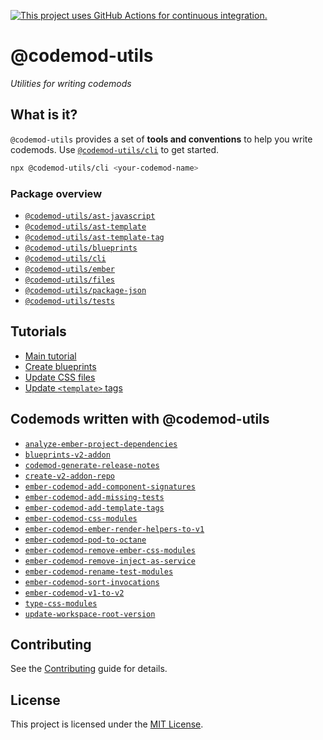 [![This project uses GitHub Actions for continuous integration.](https://github.com/ijlee2/codemod-utils/actions/workflows/ci.yml/badge.svg)](https://github.com/ijlee2/codemod-utils/actions/workflows/ci.yml)

# @codemod-utils

_Utilities for writing codemods_


## What is it?

`@codemod-utils` provides a set of **tools and conventions** to help you write codemods. Use [`@codemod-utils/cli`](/packages/cli/README.md) to get started.

```sh
npx @codemod-utils/cli <your-codemod-name>
```


### Package overview

- [`@codemod-utils/ast-javascript`](./packages/ast/javascript/README.md)
- [`@codemod-utils/ast-template`](./packages/ast/template/README.md)
- [`@codemod-utils/ast-template-tag`](./packages/ast/template-tag/README.md)
- [`@codemod-utils/blueprints`](./packages/blueprints/README.md)
- [`@codemod-utils/cli`](./packages/cli/README.md)
- [`@codemod-utils/ember`](./packages/ember/README.md)
- [`@codemod-utils/files`](./packages/files/README.md)
- [`@codemod-utils/package-json`](./packages/package-json/README.md)
- [`@codemod-utils/tests`](./packages/tests/README.md)


## Tutorials

- [Main tutorial](./tutorials/main-tutorial/00-introduction.md)
- [Create blueprints](./tutorials/create-blueprints/00-introduction.md)
- [Update CSS files](./tutorials/update-css-files/00-introduction.md)
- [Update `<template>` tags](./tutorials/update-template-tags/00-introduction.md)


## Codemods written with @codemod-utils

- [`analyze-ember-project-dependencies`](https://github.com/ijlee2/analyze-ember-project-dependencies)
- [`blueprints-v2-addon`](https://github.com/ijlee2/create-v2-addon-repo/tree/main/packages/blueprints-v2-addon)
- [`codemod-generate-release-notes`](https://github.com/Ajanth/codemod-generate-release-notes)
- [`create-v2-addon-repo`](https://github.com/ijlee2/create-v2-addon-repo/tree/main/packages/create-v2-addon-repo)
- [`ember-codemod-add-component-signatures`](https://github.com/ijlee2/ember-codemod-add-component-signatures)
- [`ember-codemod-add-missing-tests`](https://github.com/ijlee2/ember-codemod-add-missing-tests)
- [`ember-codemod-add-template-tags`](https://github.com/ijlee2/ember-codemod-add-template-tags)
- [`ember-codemod-css-modules`](https://github.com/simplepractice/ember-codemod-css-modules)
- [`ember-codemod-ember-render-helpers-to-v1`](https://github.com/buschtoens/ember-render-helpers/tree/main/packages/ember-codemod-ember-render-helpers-to-v1)
- [`ember-codemod-pod-to-octane`](https://github.com/ijlee2/ember-codemod-pod-to-octane)
- [`ember-codemod-remove-ember-css-modules`](https://github.com/ijlee2/embroider-css-modules/tree/main/packages/ember-codemod-remove-ember-css-modules)
- [`ember-codemod-remove-inject-as-service`](https://github.com/ijlee2/ember-codemod-remove-inject-as-service)
- [`ember-codemod-rename-test-modules`](https://github.com/ijlee2/ember-codemod-rename-test-modules)
- [`ember-codemod-sort-invocations`](https://github.com/ijlee2/ember-codemod-sort-invocations)
- [`ember-codemod-v1-to-v2`](https://github.com/ijlee2/ember-codemod-v1-to-v2)
- [`type-css-modules`](https://github.com/ijlee2/embroider-css-modules/tree/main/packages/type-css-modules)
- [`update-workspace-root-version`](https://github.com/ijlee2/update-workspace-root-version)


## Contributing

See the [Contributing](CONTRIBUTING.md) guide for details.


## License

This project is licensed under the [MIT License](LICENSE.md).

